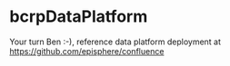 # bcrpDataPlatform
Your turn Ben :-), reference data platform deployment at https://github.com/episphere/confluence
